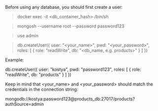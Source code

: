 Before using any database, you should first create a user:

> docker exec -it <db_container_hash> /bin/sh

> mongosh --username root --password password123

> use admin

> db.createUser({
  user: "<your_name>",
  pwd: "<your_password>",
  roles: [
    { role: "readWrite", db: "<db_name, e.g. products>" }
  ]
})

Example:

db.createUser({
  user: "kostya",
  pwd: "password123",
  roles: [
    { role: "readWrite", db: "products" }
  ]
})

Keep in mind that <your_name> and <your_password> should match the credentials in the connection string:

mongodb://kostya:password123@products_db:27017/products?authSource=admin